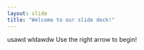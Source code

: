 ```yaml
---
layout: slide
title: "Welcome to our slide deck!"
---
```

usawd wldawdw
Use the right arrow to begin!
